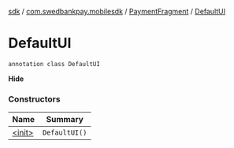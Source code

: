 [sdk](../../../index.md) / [com.swedbankpay.mobilesdk](../../index.md) / [PaymentFragment](../index.md) / [DefaultUI](./index.md)

# DefaultUI

`annotation class DefaultUI`

**Hide**

### Constructors

| Name | Summary |
|---|---|
| [&lt;init&gt;](-init-.md) | `DefaultUI()` |
